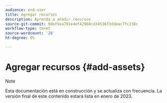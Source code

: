 ```yaml
---
audience: end-user
title: Agregar recursos
description: Aprenda a añadir recursos
source-git-commit: 9def5ea791e4ef42968cd34536f3ddeac7fc238c
workflow-type: tm+mt
source-wordcount: '28'
ht-degree: 0%

---
```



# Agregar recursos {#add-assets}

>[!NOTE]
>
>Esta documentación está en construcción y se actualiza con frecuencia. La versión final de este contenido estará lista en enero de 2023.
